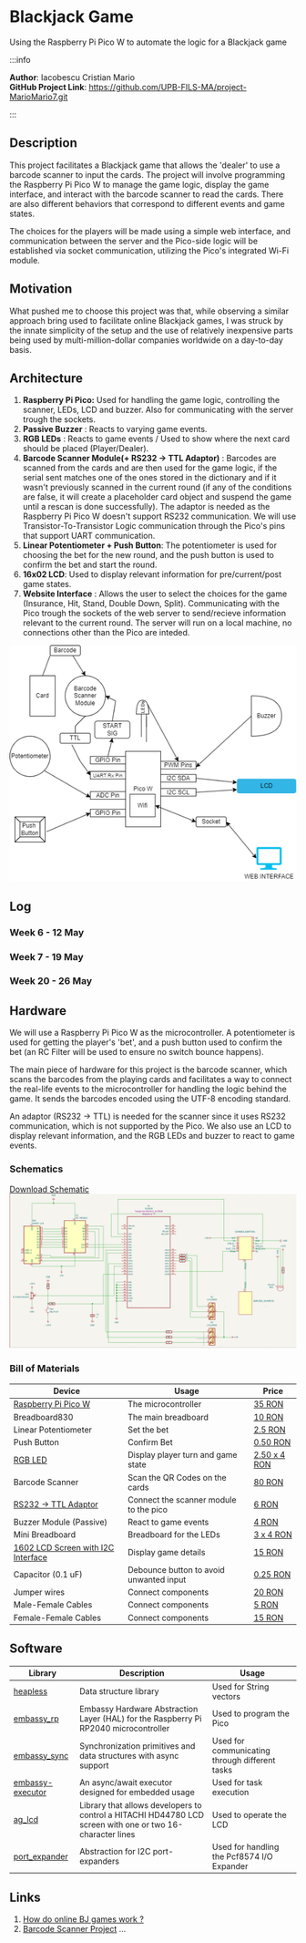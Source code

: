 # Blackjack Game
Using the Raspberry Pi Pico W to automate the logic for a Blackjack game

:::info 

**Author**: Iacobescu Cristian Mario \
**GitHub Project Link**: https://github.com/UPB-FILS-MA/project-MarioMario7.git

:::

## Description

This project facilitates a Blackjack game that allows the 'dealer' to use a barcode scanner to input the cards. The project will involve programming the Raspberry Pi Pico W to manage the game logic, display the game interface, and interact with the barcode scanner to read the cards. There are also different behaviors that correspond to different events and game states.

The choices for the players will be made using a simple web interface, and communication between the server and the Pico-side logic will be established via socket communication, utilizing the Pico's integrated Wi-Fi module.

## Motivation

What pushed me to choose this project was that, while observing a similar approach bring used to facilitate online Blackjack games, I was struck by the innate simplicity of the setup and the use of relatively inexpensive parts being used by multi-million-dollar companies worldwide on a day-to-day basis.

## Architecture 

 1. __Raspberry Pi Pico:__ Used for handling the game logic, controlling the scanner, LEDs, LCD and buzzer. Also for communicating with the server trough the sockets.
 2. __Passive Buzzer__ : Reacts to varying game events.
 3. __RGB LEDs__ : Reacts to game events / Used to show where the next card should be placed (Player/Dealer).
 4. __Barcode Scanner Module(+ RS232 -> TTL Adaptor)__ : Barcodes are scanned from the cards and are then used for the game logic, if the serial sent matches one of the ones stored in the dictionary and if it wasn't previously scanned in the current round (if any of the conditions are false, it will create a placeholder card object and suspend the game until a rescan is done successfully). The adaptor is needed as the Raspberry Pi Pico W doesn't support RS232 communication. We will use Transistor-To-Transistor Logic communication through the Pico's pins that support UART communication.
 5. __Linear Potentiometer + Push Button__: The potentiometer is used for choosing the bet for the new round, and the push button is used to confirm the bet and start the round.
 6. __16x02 LCD__: Used to display relevant information for pre/current/post game states.
 7. __Website Interface__ : Allows the user to select the choices for the game (Insurance, Hit, Stand, Double Down, Split). Communicating with the Pico trough the sockets of the web server to send/recieve information relevant to the current round. The server will run on a local machine, no connections other than the Pico are inteded.

![Archictecture Diagram](architecture.png)




## Log

<!-- write every week your progress here -->

### Week 6 - 12 May

### Week 7 - 19 May

### Week 20 - 26 May

## Hardware

We will use a Raspberry Pi Pico W as the microcontroller. A potentiometer is used for getting the player's 'bet', and a push button used to confirm the bet (an RC Filter will be used to ensure no switch bounce happens).

The main piece of hardware for this project is the barcode scanner, which scans the barcodes from the playing cards and facilitates a way to connect the real-life events to the microcontroller for handling the logic behind the game. It sends the barcodes encoded using the UTF-8 encoding standard.

An adaptor (RS232 -> TTL) is needed for the scanner since it uses RS232 communication, which is not supported by the Pico. We also use an LCD to display relevant information, and the RGB LEDs and buzzer to react to game events.

### Schematics
[Download Schematic](kiCADProj.kicad_sch)
![KiCAD Schematic](FINAL_KICAD.PNG)

### Bill of Materials

<!-- Fill out this table with all the hardware components that you might need.

The format is 
```
| [Device](link://to/device) | This is used ... | [price](link://to/store) |

```

-->

| Device | Usage | Price |
|--------|--------|-------|
| [Raspberry Pi Pico W](https://www.raspberrypi.com/documentation/microcontrollers/raspberry-pi-pico.html) | The microcontroller | [35 RON](https://www.optimusdigital.ro/en/raspberry-pi-boards/12394-raspberry-pi-pico-w.html) |
| Breadboard830 | The main breadboard | [10 RON](https://ardushop.ro/ro/electronica/163-kit-breadboard830-65xfire-jumper-sursa-alimentare-335v.html) |
| Linear Potentiometer | Set the bet | [2.5 RON](https://ardushop.ro/ro/electronica/193-potentiometru-10k.html#/96-valoare_rezistenta-10k) |
| Push Button | Confirm Bet | [0.50 RON](https://ardushop.ro/ro/home/97-buton-mic-push-button-trough-hole.html?search_query=push+button&results=30) |
| [RGB LED](https://ardushop.ro/ro/index.php?controller=attachment&id_attachment=235) | Display player turn and game state | [2.50 x 4 RON](https://ardushop.ro/ro/electronica/271-led-tricolor-cu-catod-comun.html) |
| Barcode Scanner | Scan the QR Codes on the cards | [80 RON](https://ardushop.ro/ro/home/2815-modul-scanner-coduri-de-bare-e2100-rs232.html) |
| [RS232 -> TTL Adaptor](https://ardushop.ro/ro/index.php?controller=attachment&id_attachment=379) | Connect the scanner module to the pico | [6 RON](https://ardushop.ro/ro/electronica/1852-modul-fpc-groundstudio.html#/431-numar_pini-12) |
| Buzzer Module (Passive) | React to game events | [4 RON](https://ardushop.ro/ro/home/89-modul-buzzer.html#/63-tip-pasiv) |
| Mini Breadboard | Breadboard for the LEDs | [3 x 4 RON](https://ardushop.ro/ro/electronica/35-breadboard-170-puncte.html#/8-culoare-alb) |
| [1602 LCD Screen with I2C Interface](https://ardushop.ro/ro/index.php?controller=attachment&id_attachment=53) | Display game details | [15 RON](https://www.optimusdigital.ro/en/lcds/62-1602-lcd-with-i2c-interface-and-yellow-green-backlight.html) |
| Capacitor (0.1 uF) | Debounce button to avoid unwanted input | [0.25 RON](https://ardushop.ro/ro/home/2708-condensator-electrolitic-alege-valoarea.html?gad_source=1&gclid=CjwKCAjw57exBhAsEiwAaIxaZpg3s-VVKIPilWtcM-0Po90QrGbxYJy50oCzWjlC8kihEiA7bCG7GBoCudMQAvD_BwE) |
| Jumper wires | Connect components | [20 RON](https://ardushop.ro/ro/electronica/28-65-x-jumper-wires.html?gad_source=1&gclid=Cj0KCQjwgJyyBhCGARIsAK8LVLPhrybjljA9A3xgsd4vbqVUmO--VsbFIENcQA4Tjibbs8TRelUL_48aAqHuEALw_wcB) |
| Male-Female Cables | Connect components | [5 RON](https://ardushop.ro/ro/home/226-10-x-fire-dupont-mama-tata-20cm.html?gad_source=1&gclid=Cj0KCQjwgJyyBhCGARIsAK8LVLNSME8SlCdnLyn600SAGHKZJEvZYQEyryAc1VL_2S_HwYl7dAun4FYaArNrEALw_wcB) |
| Female-Female Cables | Connect components | [15 RON](https://www.tme.eu/ro/details/mikroe-511-kpl/accesorii-pentru-kituri-de-dezvoltare/mikroe/wire-jumper-female-to-female-10pcs/?brutto=1&currency=RON&gad_source=1&gclid=Cj0KCQjwgJyyBhCGARIsAK8LVLOw0Q8iHwvKr86T1EtKf0cCaMHjvixeEiZcaa4Qs0aYY1qpzcNQTgIaAl5bEALw_wcB) |





## Software

| Library | Description | Usage |
|---------|-------------|-------|   
| [heapless](https://docs.rs/heapless/0.8.0/heapless/) | Data structure library | Used for String vectors |
| [embassy_rp](https://docs.embassy.dev/embassy-rp/git/rp2040/index.html) | Embassy Hardware Abstraction Layer (HAL) for the Raspberry Pi RP2040 microcontroller | Used to program the Pico |
| [embassy_sync](https://docs.embassy.dev/embassy-sync/git/default/index.html) | Synchronization primitives and data structures with async support | Used for communicating through different tasks |
| [embassy-executor](https://crates.io/crates/embassy-executor) | An async/await executor designed for embedded usage | Used for task execution |
| [ag_lcd](https://docs.rs/ag-lcd/0.2.0/ag_lcd//) | Library that allows developers to control a HITACHI HD44780 LCD screen with one or two 16-character lines| Used to operate the LCD|
| [port_expander](https://docs.rs/port-expander/0.6.1/port_expander/) | Abstraction for I2C port-expanders | Used for handling the Pcf8574 I/O Expander|









## Links

<!-- Add a few links that inspired you and that you think you will use for your project -->

1. [How do online BJ games work ?](https://meliorgames.com/gambling/live-dealer-online-casinos-recognize-cards/)
2. [Barcode Scanner Project](https://how2electronics.com/barcode-qr-code-reader-using-arduino-qr-scanner-module/)
...
